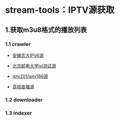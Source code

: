 # stream-tools：IPTV源获取

## 1.获取m3u8格式的播放列表

### 1.1 crawler
+ [安徽农大IPV6源](http://itv.ahau.edu.cn)

+ [北京邮电大学ivi测试源](http://ivi.bupt.edu.cn)

+ [iptv201/iptv186源](http://iptv201.com)

+ [荔枝直播源](http://www.lizhizu.com)


### 1.2 downloader

### 1.3 indexer





